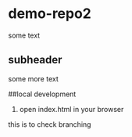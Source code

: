 # demo-repo2

some text
## subheader

some more text

##local development 

1. open index.html in your browser

this is to check branching 